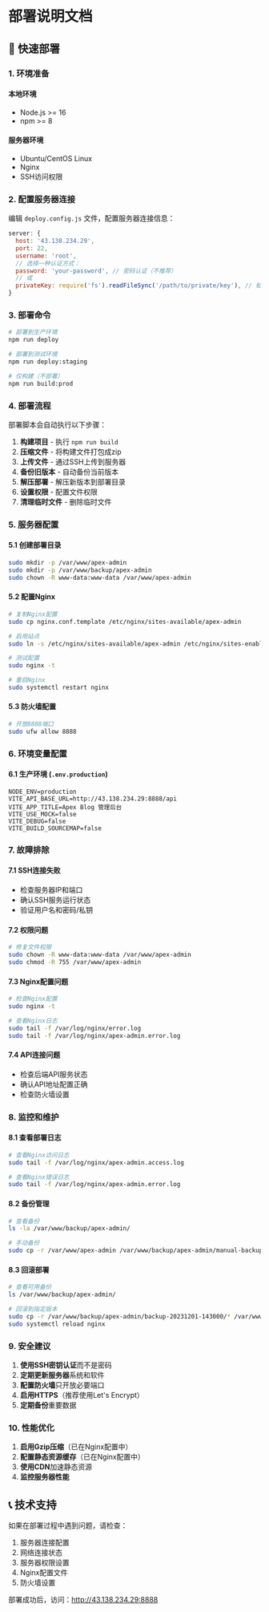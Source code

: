 # 部署说明文档

## 🚀 快速部署

### 1. 环境准备

#### 本地环境
- Node.js >= 16
- npm >= 8

#### 服务器环境
- Ubuntu/CentOS Linux
- Nginx
- SSH访问权限

### 2. 配置服务器连接

编辑 `deploy.config.js` 文件，配置服务器连接信息：

```javascript
server: {
  host: '43.138.234.29',
  port: 22,
  username: 'root',
  // 选择一种认证方式：
  password: 'your-password', // 密码认证（不推荐）
  // 或
  privateKey: require('fs').readFileSync('/path/to/private/key'), // 私钥认证（推荐）
}
```

### 3. 部署命令

```bash
# 部署到生产环境
npm run deploy

# 部署到测试环境
npm run deploy:staging

# 仅构建（不部署）
npm run build:prod
```

### 4. 部署流程

部署脚本会自动执行以下步骤：

1. **构建项目** - 执行 `npm run build`
2. **压缩文件** - 将构建文件打包成zip
3. **上传文件** - 通过SSH上传到服务器
4. **备份旧版本** - 自动备份当前版本
5. **解压部署** - 解压新版本到部署目录
6. **设置权限** - 配置文件权限
7. **清理临时文件** - 删除临时文件

### 5. 服务器配置

#### 5.1 创建部署目录

```bash
sudo mkdir -p /var/www/apex-admin
sudo mkdir -p /var/www/backup/apex-admin
sudo chown -R www-data:www-data /var/www/apex-admin
```

#### 5.2 配置Nginx

```bash
# 复制Nginx配置
sudo cp nginx.conf.template /etc/nginx/sites-available/apex-admin

# 启用站点
sudo ln -s /etc/nginx/sites-available/apex-admin /etc/nginx/sites-enabled/

# 测试配置
sudo nginx -t

# 重启Nginx
sudo systemctl restart nginx
```

#### 5.3 防火墙配置

```bash
# 开放8888端口
sudo ufw allow 8888
```

### 6. 环境变量配置

#### 6.1 生产环境 (`.env.production`)

```env
NODE_ENV=production
VITE_API_BASE_URL=http://43.138.234.29:8888/api
VITE_APP_TITLE=Apex Blog 管理后台
VITE_USE_MOCK=false
VITE_DEBUG=false
VITE_BUILD_SOURCEMAP=false
```

### 7. 故障排除

#### 7.1 SSH连接失败
- 检查服务器IP和端口
- 确认SSH服务运行状态
- 验证用户名和密码/私钥

#### 7.2 权限问题
```bash
# 修复文件权限
sudo chown -R www-data:www-data /var/www/apex-admin
sudo chmod -R 755 /var/www/apex-admin
```

#### 7.3 Nginx配置问题
```bash
# 检查Nginx配置
sudo nginx -t

# 查看Nginx日志
sudo tail -f /var/log/nginx/error.log
sudo tail -f /var/log/nginx/apex-admin.error.log
```

#### 7.4 API连接问题
- 检查后端API服务状态
- 确认API地址配置正确
- 检查防火墙设置

### 8. 监控和维护

#### 8.1 查看部署日志
```bash
# 查看Nginx访问日志
sudo tail -f /var/log/nginx/apex-admin.access.log

# 查看Nginx错误日志
sudo tail -f /var/log/nginx/apex-admin.error.log
```

#### 8.2 备份管理
```bash
# 查看备份
ls -la /var/www/backup/apex-admin/

# 手动备份
sudo cp -r /var/www/apex-admin /var/www/backup/apex-admin/manual-backup-$(date +%Y%m%d-%H%M%S)
```

#### 8.3 回滚部署
```bash
# 查看可用备份
ls /var/www/backup/apex-admin/

# 回滚到指定版本
sudo cp -r /var/www/backup/apex-admin/backup-20231201-143000/* /var/www/apex-admin/
sudo systemctl reload nginx
```

### 9. 安全建议

1. **使用SSH密钥认证**而不是密码
2. **定期更新服务器**系统和软件
3. **配置防火墙**只开放必要端口
4. **启用HTTPS**（推荐使用Let's Encrypt）
5. **定期备份**重要数据

### 10. 性能优化

1. **启用Gzip压缩**（已在Nginx配置中）
2. **配置静态资源缓存**（已在Nginx配置中）
3. **使用CDN**加速静态资源
4. **监控服务器性能**

## 📞 技术支持

如果在部署过程中遇到问题，请检查：

1. 服务器连接配置
2. 网络连接状态
3. 服务器权限设置
4. Nginx配置文件
5. 防火墙设置

部署成功后，访问：http://43.138.234.29:8888
